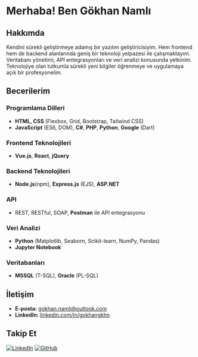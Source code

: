 # Merhaba! Ben Gökhan Namlı

## Hakkımda
Kendini sürekli geliştirmeye adamış bir yazılım geliştiricisiyim. Hem frontend hem de backend alanlarında geniş bir teknoloji yelpazesi ile çalışmaktayım. Veritabanı yönetimi, API entegrasyonları ve veri analizi konusunda yetkinim. Teknolojiye olan tutkumla sürekli yeni bilgiler öğrenmeye ve uygulamaya açık bir profesyonelim.

## Becerilerim

### Programlama Dilleri
- **HTML, CSS** (Flexbox, Grid, Bootstrap, Tailwind CSS)
- **JavaScript** (ES6, DOM), **C#**, **PHP**, **Python**, **Google** (Dart)

### Frontend Teknolojileri
- **Vue.js**, **React**, **jQuery**

### Backend Teknolojileri
- **Node.js**(npm), **Express.js** (EJS), **ASP.NET**

### API
- REST, RESTful, SOAP, **Postman** ile API entegrasyonu

### Veri Analizi
- **Python** (Matplotlib, Seaborn, Scikit-learn, NumPy, Pandas)
- **Jupyter Notebook**

### Veritabanları
- **MSSQL** (T-SQL), **Oracle** (PL-SQL)

## İletişim

- **E-posta:** [gokhan.namli@outlook.com](mailto:gokhan.namli@outlook.com)
- **LinkedIn:** [linkedin.com/in/gokhangkhn](https://www.linkedin.com/in/gokhangkhn)

## Takip Et
[![LinkedIn](https://img.shields.io/badge/LinkedIn-blue)](https://www.linkedin.com/in/gokhangkhn) [![GitHub](https://img.shields.io/badge/GitHub-black)](https://github.com/GokhanGKHN)

